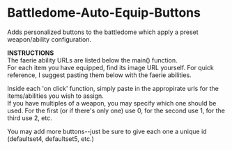 # Battledome-Auto-Equip-Buttons
Adds personalized buttons to the battledome which apply a preset weapon/ability configuration.

<b>INSTRUCTIONS</b><br>
The faerie ability URLs are listed below the main() function.<br>
For each item you have equipped, find its image URL yourself. For quick reference, I suggest pasting them below with the faerie abilities.

Inside each 'on click' function, simply paste in the appropirate urls for the items/abilities you wish to assign.<br>
If you have multiples of a weapon, you may specify which one should be used. For the first (or if there's only one) use 0, for the second use 1, for the third use 2, etc.

You may add more buttons--just be sure to give each one a unique id (defaultset4, defaultset5, etc.)
